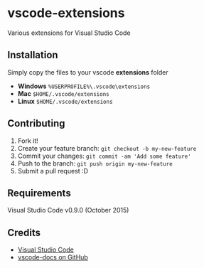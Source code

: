 # vscode-extensions

Various extensions for Visual Studio Code

## Installation

Simply copy the files to your vscode **extensions** folder
* **Windows** `%USERPROFILE%\.vscode\extensions`
* **Mac** `$HOME/.vscode/extensions`
* **Linux** `$HOME/.vscode/extensions`

## Contributing

1. Fork it!
2. Create your feature branch: `git checkout -b my-new-feature`
3. Commit your changes: `git commit -am 'Add some feature'`
4. Push to the branch: `git push origin my-new-feature`
5. Submit a pull request :D

## Requirements

Visual Studio Code v0.9.0 (October 2015)

## Credits

* [Visual Studio Code](https://code.visualstudio.com/)
* [vscode-docs on GitHub](https://github.com/Microsoft/vscode-docs)
